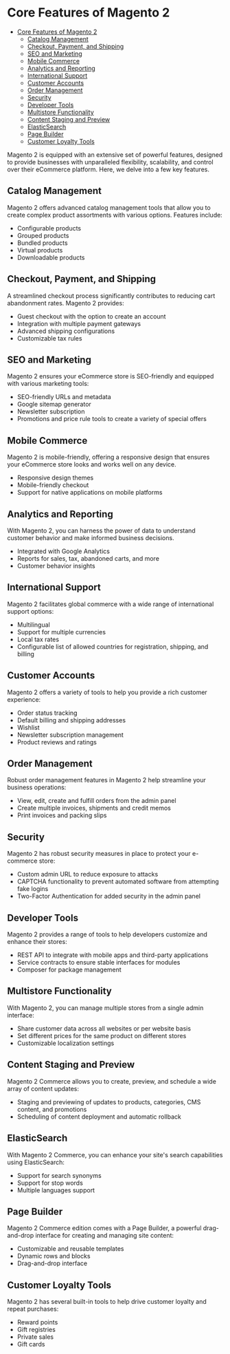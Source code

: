 # Core Features of Magento 2

- [Core Features of Magento 2](#core-features-of-magento-2)
    * [Catalog Management](#catalog-management)
    * [Checkout, Payment, and Shipping](#checkout-payment-and-shipping)
    * [SEO and Marketing](#seo-and-marketing)
    * [Mobile Commerce](#mobile-commerce)
    * [Analytics and Reporting](#analytics-and-reporting)
    * [International Support](#international-support)
    * [Customer Accounts](#customer-accounts)
    * [Order Management](#order-management)
    * [Security](#security)
    * [Developer Tools](#developer-tools)
    * [Multistore Functionality](#multistore-functionality)
    * [Content Staging and Preview](#content-staging-and-preview)
    * [ElasticSearch](#elasticsearch)
    * [Page Builder](#page-builder)
    * [Customer Loyalty Tools](#customer-loyalty-tools)

Magento 2 is equipped with an extensive set of powerful features, designed to provide businesses with unparalleled
flexibility, scalability, and control over their eCommerce platform. Here, we delve into a few key features.

## Catalog Management
Magento 2 offers advanced catalog management tools that allow you to create complex product assortments with various
options. Features include:

- Configurable products
- Grouped products
- Bundled products
- Virtual products
- Downloadable products

## Checkout, Payment, and Shipping
A streamlined checkout process significantly contributes to reducing cart abandonment rates. Magento 2 provides:

- Guest checkout with the option to create an account
- Integration with multiple payment gateways
- Advanced shipping configurations
- Customizable tax rules

## SEO and Marketing
Magento 2 ensures your eCommerce store is SEO-friendly and equipped with various marketing tools:

- SEO-friendly URLs and metadata
- Google sitemap generator
- Newsletter subscription
- Promotions and price rule tools to create a variety of special offers

## Mobile Commerce
Magento 2 is mobile-friendly, offering a responsive design that ensures your eCommerce store looks and works well on any
device.

- Responsive design themes
- Mobile-friendly checkout
- Support for native applications on mobile platforms

## Analytics and Reporting
With Magento 2, you can harness the power of data to understand customer behavior and make informed business decisions.

- Integrated with Google Analytics
- Reports for sales, tax, abandoned carts, and more
- Customer behavior insights

## International Support
Magento 2 facilitates global commerce with a wide range of international support options:

- Multilingual
- Support for multiple currencies
- Local tax rates
- Configurable list of allowed countries for registration, shipping, and billing

## Customer Accounts
Magento 2 offers a variety of tools to help you provide a rich customer experience:

- Order status tracking
- Default billing and shipping addresses
- Wishlist
- Newsletter subscription management
- Product reviews and ratings

## Order Management
Robust order management features in Magento 2 help streamline your business operations:

- View, edit, create and fulfill orders from the admin panel
- Create multiple invoices, shipments and credit memos
- Print invoices and packing slips

## Security
Magento 2 has robust security measures in place to protect your e-commerce store:

- Custom admin URL to reduce exposure to attacks
- CAPTCHA functionality to prevent automated software from attempting fake logins
- Two-Factor Authentication for added security in the admin panel

## Developer Tools
Magento 2 provides a range of tools to help developers customize and enhance their stores:

- REST API to integrate with mobile apps and third-party applications
- Service contracts to ensure stable interfaces for modules
- Composer for package management

## Multistore Functionality
With Magento 2, you can manage multiple stores from a single admin interface:

- Share customer data across all websites or per website basis
- Set different prices for the same product on different stores
- Customizable localization settings

## Content Staging and Preview
Magento 2 Commerce allows you to create, preview, and schedule a wide array of content updates:

- Staging and previewing of updates to products, categories, CMS content, and promotions
- Scheduling of content deployment and automatic rollback

## ElasticSearch
With Magento 2 Commerce, you can enhance your site's search capabilities using ElasticSearch:

- Support for search synonyms
- Support for stop words
- Multiple languages support

## Page Builder
Magento 2 Commerce edition comes with a Page Builder, a powerful drag-and-drop interface for creating and managing site
content:

- Customizable and reusable templates
- Dynamic rows and blocks
- Drag-and-drop interface

## Customer Loyalty Tools
Magento 2 has several built-in tools to help drive customer loyalty and repeat purchases:

- Reward points
- Gift registries
- Private sales
- Gift cards